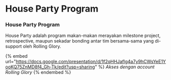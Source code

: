 # House Party Program

### House Party Program

House Party adalah program makan-makan merayakan milestone project, retrospective, maupun sekadar bonding antar tim bersama-sama yang di-support oleh Rolling Glory.

{% embed url="https://docs.google.com/presentation/d/1f2qHHJaflg4a7y9hCWsYeE1YooKQ75ZnMD8f4_Gh-Tk/edit?usp=sharing" %}
_Akses dengan account Rolling Glory_
{% endembed %}
